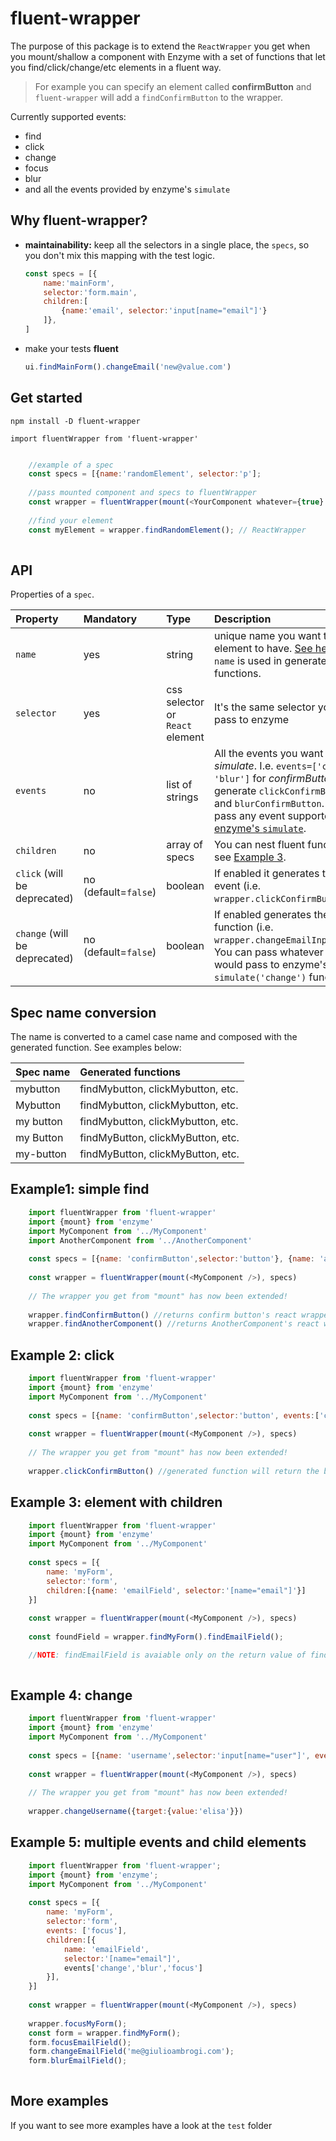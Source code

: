# fluent-wrapper

The purpose of this package is to extend the `ReactWrapper` you get when you mount/shallow a component with Enzyme with a set of functions that let you find/click/change/etc elements in a fluent way. 

> For example you can specify an element called **confirmButton** and `fluent-wrapper` will add a `findConfirmButton` to the wrapper.

Currently supported events:
* find
* click
* change 
* focus
* blur
* and all the events provided by enzyme's `simulate`

## Why fluent-wrapper? 
- **maintainability:** keep all the selectors in a single place, the `specs`, so you don't mix this mapping with the test logic.
    ```javascript
    const specs = [{
        name:'mainForm', 
        selector:'form.main',
        children:[
            {name:'email', selector:'input[name="email"]'}
        ]},
    ]
    ```
-  make your tests **fluent**
    ```javascript 
    ui.findMainForm().changeEmail('new@value.com')
    ```
## Get started

`npm install -D fluent-wrapper`

`import fluentWrapper from 'fluent-wrapper'`


```javascript

    //example of a spec
    const specs = [{name:'randomElement', selector:'p']; 
    
    //pass mounted component and specs to fluentWrapper
    const wrapper = fluentWrapper(mount(<YourComponent whatever={true} />, specs);
    
    //find your element
    const myElement = wrapper.findRandomElement(); // ReactWrapper 
    
```

## API
Properties of a `spec`.

| Property      | Mandatory     | Type    | Description |
| :------------- | :------- | :-------------- | :--------- |
| `name`     | yes | string | unique name you want the element to have. [See here](#nameconversion) how `name` is used in generated functions. |
| `selector`    | yes      |   css selector or `React` element |It's the same selector you would pass to enzyme|
| `events` | no | list of strings| All the events you want to *simulate*. I.e. `events=['click', 'blur']` for *confirmButton* will generate `clickConfirmButton` and `blurConfirmButton`. You can pass any event supported by [enzyme's `simulate`](http://airbnb.io/enzyme/docs/api/).
| `children` | no | array of specs | You can nest fluent functions, see [Example 3](Spec-name-conversion).|
| `click` (will be deprecated) | no (default=`false`)     |   boolean | If enabled it generates the click event (i.e. `wrapper.clickConfirmButton()`)| 
| `change`  (will be deprecated)| no (default=`false`) |   boolean |  If enabled generates the change function (i.e. `wrapper.changeEmailInput(arg)`). You can pass whatever you would pass to enzyme's `simulate('change')` function.| 


## Spec name conversion
The name is converted to a camel case name and composed with the generated function. 
See examples below:

| Spec name | Generated functions |
| :------- | :------- |
| mybutton | findMybutton, clickMybutton, etc. |
| Mybutton | findMybutton, clickMybutton, etc. |
| my button | findMybutton, clickMybutton, etc. |
| my Button | findMyButton, clickMyButton, etc. |
| my-button | findMyButton, clickMyButton, etc. |

## Example1: simple find
```javascript
    import fluentWrapper from 'fluent-wrapper'
    import {mount} from 'enzyme'
    import MyComponent from '../MyComponent'
    import AnotherComponent from '../AnotherComponent'
    
    const specs = [{name: 'confirmButton',selector:'button'}, {name: 'another', selector: AnotherComponent}]
    
    const wrapper = fluentWrapper(mount(<MyComponent />), specs) 
    
    // The wrapper you get from "mount" has now been extended!
    
    wrapper.findConfirmButton() //returns confirm button's react wrapper
    wrapper.findAnotherComponent() //returns AnotherComponent's react wrapper
```

## Example 2: click
```javascript
    import fluentWrapper from 'fluent-wrapper'
    import {mount} from 'enzyme'
    import MyComponent from '../MyComponent'
    
    const specs = [{name: 'confirmButton',selector:'button', events:['click']}]
    
    const wrapper = fluentWrapper(mount(<MyComponent />), specs) 
    
    // The wrapper you get from "mount" has now been extended!
    
    wrapper.clickConfirmButton() //generated function will return the button
```
    
## Example 3: element with children 

```javascript
    import fluentWrapper from 'fluent-wrapper'
    import {mount} from 'enzyme'
    import MyComponent from '../MyComponent'
    
    const specs = [{
        name: 'myForm',
        selector:'form', 
        children:[{name: 'emailField', selector:'[name="email"]'}]
    }]
    
    const wrapper = fluentWrapper(mount(<MyComponent />), specs) 
    
    const foundField = wrapper.findMyForm().findEmailField();

    //NOTE: findEmailField is avaiable only on the return value of findMyForm()
    
```


## Example 4: change
```javascript
    import fluentWrapper from 'fluent-wrapper'
    import {mount} from 'enzyme'
    import MyComponent from '../MyComponent'
    
    const specs = [{name: 'username',selector:'input[name="user"]', events:['change']}]
    
    const wrapper = fluentWrapper(mount(<MyComponent />), specs) 
    
    // The wrapper you get from "mount" has now been extended!
    
    wrapper.changeUsername({target:{value:'elisa'}}) 
```

## Example 5: multiple events and child elements

```javascript
    import fluentWrapper from 'fluent-wrapper';
    import {mount} from 'enzyme';
    import MyComponent from '../MyComponent'
    
    const specs = [{
        name: 'myForm',
        selector:'form', 
        events: ['focus'],
        children:[{
            name: 'emailField', 
            selector:'[name="email"]', 
            events['change','blur','focus']
        }],
    }]
    
    const wrapper = fluentWrapper(mount(<MyComponent />), specs) 
    
    wrapper.focusMyForm();
    const form = wrapper.findMyForm();
    form.focusEmailField();
    form.changeEmailField('me@giulioambrogi.com');
    form.blurEmailField();
    
```
## More examples
If you want to see more examples have a look at the `test` folder